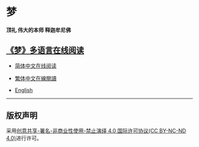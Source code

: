 

# 梦


#### 顶礼  伟大的本师  释迦牟尼佛

[《梦》多语言在线阅读](https://xieanshuo.github.io/dream/index.html)
---

* [简体中文在线阅读](https://xieanshuo.github.io/dream/zh/index.html)

* [繁体中文在線閱讀](https://xieanshuo.github.io/dream/tw/index.html)

* [English](https://xieanshuo.github.io/dream/en/index.html)

---
## 版权声明

采用[创意共享-署名-非商业性使用-禁止演绎 4.0 国际许可协议\(CC BY-NC-ND 4.0\)](https://creativecommons.org/licenses/by-nc-nd/4.0/deed.zh)进行许可。
